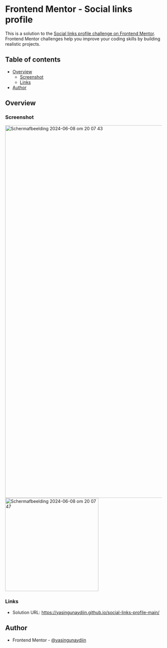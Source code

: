 # Frontend Mentor - Social links profile

This is a solution to the [Social links profile challenge on Frontend Mentor](https://www.frontendmentor.io/challenges/social-links-profile-UG32l9m6dQ). Frontend Mentor challenges help you improve your coding skills by building realistic projects. 

## Table of contents

- [Overview](#overview)
  - [Screenshot](#screenshot)
  - [Links](#links)
- [Author](#author)

## Overview

### Screenshot
<img width="1200" alt="Scherm­afbeelding 2024-06-08 om 20 07 43" src="https://github.com/yasingunaydiin/social-links-profile-main/assets/81875281/9a9741f5-c5f5-4a6d-955a-1d1931387dff">
<img width="300" alt="Scherm­afbeelding 2024-06-08 om 20 07 47" src="https://github.com/yasingunaydiin/social-links-profile-main/assets/81875281/fb7d0a9e-aecc-4530-89f3-de9396fc6736">



### Links

- Solution URL: https://yasingunaydiin.github.io/social-links-profile-main/


## Author

- Frontend Mentor - [@yasingunaydiin](https://www.frontendmentor.io/profile/yasingunaydiin)
